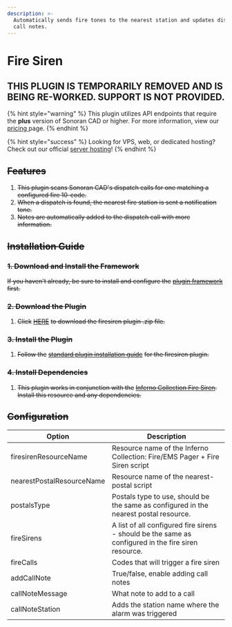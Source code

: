 ```yaml
---
description: >-
  Automatically sends fire tones to the nearest station and updates dispatch
  call notes.
---
```


# Fire Siren

## THIS PLUGIN IS TEMPORARILY REMOVED AND IS BEING RE-WORKED. SUPPORT IS NOT PROVIDED.

{% hint style="warning" %}
This plugin utilizes API endpoints that require the **plus** version of Sonoran CAD or higher. For more information, view our [pricing ](../../pricing/faq/)page.
{% endhint %}

{% hint style="success" %}
Looking for VPS, web, or dedicated hosting? Check out our official [server hosting](../../other-products/server-hosting.md)!
{% endhint %}

## ~~Features~~

1. ~~This plugin scans Sonoran CAD's dispatch calls for one matching a configured fire 10-code.~~
2. ~~When a dispatch is found, the nearest fire station is sent a notification tone.~~
3. ~~Notes are automatically added to the dispatch call with more information.~~

## ~~Installation **Guide**~~

### ~~1. Download and Install the Framework~~

~~If you haven't already, be sure to install and configure the~~ [~~plugin framework~~](../../roadmap/v2-legacy/framework-installation.md) ~~first.~~

### ~~2. Download the Plugin~~

1. ~~Click~~ [~~HERE~~](https://github.com/Sonoran-Software/firesiren/releases) ~~to download the firesiren plugin .zip file.~~

### ~~3. Install the Plugin~~

1. ~~Follow the~~ [~~standard plugin installation guide~~](../../roadmap/v2-legacy/plugin-installation/) ~~for the firesiren plugin.~~

### ~~4. Install Dependencies~~

1. ~~This plugin works in conjunction with the~~ [~~Inferno Collection Fire Siren~~](https://github.com/inferno-collection/Fire-EMS-Pager/releases)~~. Install this resource and any dependencies.~~

## ~~Configuration~~

<table><thead><tr><th width="168">Option</th><th>Description</th></tr></thead><tbody><tr><td>firesirenResourceName</td><td>Resource name of the Inferno Collection: Fire/EMS Pager + Fire Siren script</td></tr><tr><td>nearestPostalResourceName</td><td>Resource name of the nearest-postal script</td></tr><tr><td>postalsType</td><td>Postals type to use, should be the same as configured in the nearest postal resource.</td></tr><tr><td>fireSirens</td><td>A list of all configured fire sirens - should be the same as configured in the fire siren resource.</td></tr><tr><td>fireCalls</td><td>Codes that will trigger a fire siren</td></tr><tr><td>addCallNote</td><td>True/false, enable adding call notes</td></tr><tr><td>callNoteMessage</td><td>What note to add to a call</td></tr><tr><td>callNoteStation</td><td>Adds the station name where the alarm was triggered</td></tr></tbody></table>
